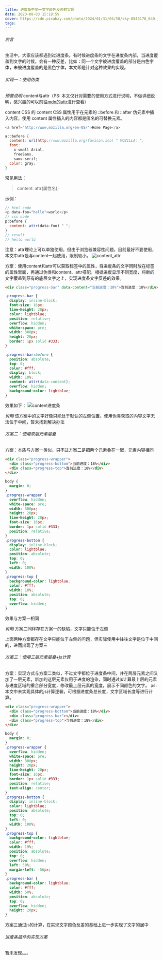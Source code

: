 ```yaml
---
title: 进度条中同一文字颜色反差的实现
date: 2023-08-03 15:19:59
cover: https://cdn.pixabay.com/photo/2024/01/31/03/58/sky-8543170_640.jpg
tags:
---
```


###### 前言
生活中，大家应该都遇到过进度条，有时候进度条的文字在进度条内部，当进度覆盖到文字的时候，会有一种反差，比如：同一个文字被进度覆盖的部分是白色字体，未被进度覆盖的是黑色字体，本文即是针对这种效果的实现。
<!-- more -->
###### 实现一：使用伪类

*预置说明*
content与attr（PS: 本文仅针对需要的使用方式进行说明，不做详细说明，感兴趣的可以前往[mdn的attr](https://developer.mozilla.org/zh-CN/docs/Web/CSS/attr)进行查看）

content
CSS 的 content CSS 属性用于在元素的 ::before 和 ::after 伪元素中插入内容。使用 content 属性插入的内容都是匿名的可替换元素。
```js
<a href="http://www.mozilla.org/en-US/">Home Page</a>

a::before {
  content: url(http://www.mozilla.org/favicon.ico) " MOZILLA: ";
  font:
    x-small Arial,
    freeSans,
    sans-serif;
  color: gray;
}
```

常见用法：
> content: attr(属性名);

示例：
```js
// html code
<p data-foo="hello">world</p>
// css code
p:before {
  content: attr(data-foo) " ";
}
// result
// hello world
```

注意：attr理论上可以单独使用，但由于浏览器兼容性问题，目前最好不要使用，本文中attr是与content一起使用，限制较小。
![content_attr](content_attr.png)

方案：使用content和attr可以获取标签中的属性，将进度条的文字同时放在标签的属性里面，再通过伪类和content、attr搭配，根据进度显示不同宽度，将新的文字覆盖到原有的底层文字之上，实现进度条文字反差的效果。

```html
<div class="progress-bar" data-content="当前进度：18%">当前进度：18%</div>
```
```css
.progress-bar {
  display: inline-block;
  font-size: 16px;
  line-height: 20px;
  color: lightblue;
  position: relative;
  overflow: hidden;
  white-space: pre;
  width: 300px;
  height: 20px;
  border: 1px solid #333;
}

.progress-bar:before {
  position: absolute;
  top: 0;
  color: #fff;
  display: block;
  width: 18%;
  content: attr(data-content);
  overflow: hidden;
  background-color: lightblue;
}
```

效果如下：
![content进度条](content-progress.png)

*说明*
该方案中的文字好像只能处于默认的左侧位置，使用伪类获取的内容文字无法位于中间，暂未找到解决办法

###### 方案二：使用双层元素层叠

方案：本质与方案一类似，只不过方案二是把两个元素叠在一起，元素内容相同

```html
<div class="progress-wrapper">
  <div class="progress-bottom">当前进度：18%</div>
  <div class="progress-top">当前进度：18%</div>
</div>
```
```css
body {
  margin: 0;
}
.progress-wrapper {
  overflow: hidden;
  white-space: pre;
  width: 300px;
  height: 20px;
  line-height: 20px;
  font-size: 16px;
  border: 1px solid #333;
  position: relative;
}
.progress-bottom {
  display: inline-block;
  color: lightblue;
  position: absolute;
  top: 0;
  left: 0;
  width: 100%;
}
.progress-top {
  background-color: lightblue;
  color: #fff;
  width: 18%;
  position: absolute;
  top: 0;
  overflow: hidden;
}
```

效果与方案一相同

*说明*
方案二同样存在方案一的缺陷，文字只能位于左侧

上面两种方案都存在文字只能位于左侧的问题，但实际使用中往往文字是位于中间的，进而出现了方案三

###### 方案三：使用三层元素层叠+js计算

方案：实现方式与方案二类似，不过文字都位于进度条中间，并在两层元素之间又加了一层元素，新加的这层元素仅用于进度的渲染，同时通过js计算最上层的元素与进度区域的重合部分宽度，修改最上层元素的宽度，展示不同颜色的文字。
ps: 本文中未实现具体的js计算逻辑，可根据进度条总长度，文字区域长度等进行计算。
```html
<div class="progress-wrapper">
  <div class="progress-bottom">当前进度：18%</div>
  <div class="progress-bar"></div>
  <div class="progress-top">当前进度：18%</div>
</div>
```
```css
body {
  margin: 0;
}
.progress-wrapper {
  overflow: hidden;
  white-space: pre;
  width: 300px;
  height: 20px;
  line-height: 20px;
  font-size: 16px;
  border: 1px solid #333;
  position: relative;
  text-align: center;
}
.progress-bottom {
  display: inline-block;
  color: lightblue;
  position: absolute;
  top: 0;
  left: 0;
  width: 100%;
}
.progress-top {
  background-color: lightblue;
  color: #fff;
  width: 19%;
  position: absolute;
  top: 0;
  overflow: hidden;
  left: 50%;
  margin-left: -56px;
}
.progress-bar {
  background-color: lightblue;
  color: #fff;
  width: 50%;
  position: absolute;
  top: 0;
  overflow: hidden;
  height: 20px;
}
```

方案三通过js的计算，在实现文字颜色反差的基础上进一步实现了文字的居中

###### 进度条插件的实现方案
暂未发现。。。